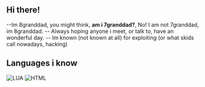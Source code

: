 ## Hi there!
--Im 8granddad, you might think, **am i 7granddad?**, No! I am not 7granddad, im 8granddad.
-- Always hoping anyone i  meet, or talk to, have an wonderful day.
-- Im known (not known at all) for exploiting (or what skids call nowadays, hacking)
## Languages i know
![LUA](https://img.shields.io/badge/LUA-30%30-306998)
![HTML](https://img.shields.io/badge/HTML-55%55-306998)
